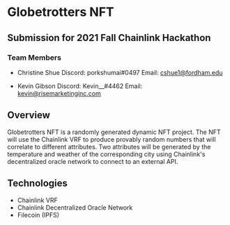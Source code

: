 # Globetrotters NFT

## Submission for 2021 Fall Chainlink Hackathon
### Team Members
- Christine Shue
Discord: porkshumai#0497
Email: cshue1@fordham.edu

- Kevin Gibson
Discord: Kevin__#4462
Email: kevin@risemarketinginc.com

## Overview
Globetrotters NFT is a randomly generated dynamic NFT project. The NFT will use the Chainlink VRF to produce provably random numbers that will correlate to different attributes. Two attributes will be generated by the temperature and weather of the corresponding city using Chainlink's decentralized oracle network to connect to an external API.

## Technologies
- Chainlink VRF
- Chainlink Decentralized Oracle Network
- Filecoin (IPFS)